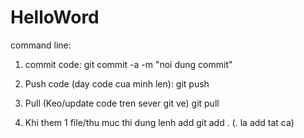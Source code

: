 HelloWord
=========

command line:
1) commit code:
git commit -a -m "noi dung commit"

2) Push code (day code cua minh len):
git push

3) Pull (Keo/update code tren sever git ve)
git pull

4) Khi them 1 file/thu muc thi dung lenh add
git add .
(. la add tat ca)
